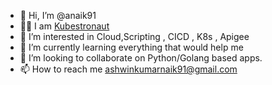 - 👋 Hi, I’m @anaik91
- :astronaut: I am [Kubestronaut](https://www.cncf.io/training/kubestronaut/?p=ashwin-kumar-naik)
- 👀 I’m interested in Cloud,Scripting , CICD , K8s , Apigee
- 🌱 I’m currently learning everything that would help me
- 💞️ I’m looking to collaborate on Python/Golang based apps.
- 📫 How to reach me ashwinkumarnaik91@gmail.com

<!---
anaik91/anaik91 is a ✨ special ✨ repository because its `README.md` (this file) appears on your GitHub profile.
You can click the Preview link to take a look at your changes.
--->

